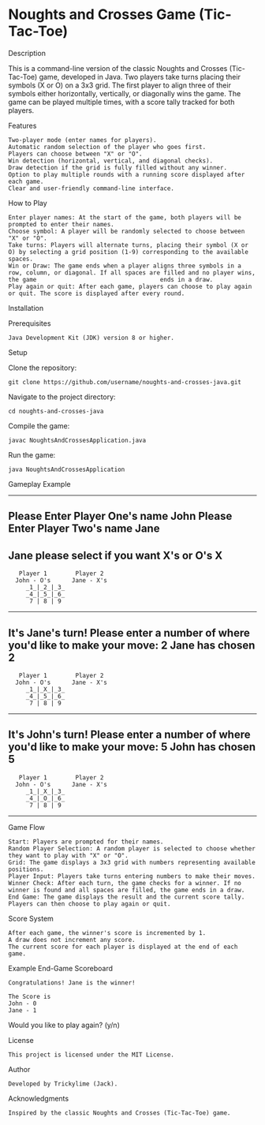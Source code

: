 # Noughts and Crosses Game (Tic-Tac-Toe)

Description

This is a command-line version of the classic Noughts and Crosses (Tic-Tac-Toe) game, developed in Java. Two players take turns placing their symbols (X or O) on a 3x3 grid. The first player to align three of their symbols either horizontally, vertically, or diagonally wins the game. The game can be played multiple times, with a score tally tracked for both players.

Features

    Two-player mode (enter names for players).
    Automatic random selection of the player who goes first.
    Players can choose between "X" or "O".
    Win detection (horizontal, vertical, and diagonal checks).
    Draw detection if the grid is fully filled without any winner.
    Option to play multiple rounds with a running score displayed after each game.
    Clear and user-friendly command-line interface.

How to Play

    Enter player names: At the start of the game, both players will be prompted to enter their names.
    Choose symbol: A player will be randomly selected to choose between "X" or "O".
    Take turns: Players will alternate turns, placing their symbol (X or O) by selecting a grid position (1-9) corresponding to the available spaces.
    Win or Draw: The game ends when a player aligns three symbols in a row, column, or diagonal. If all spaces are filled and no player wins, the game                                   ends in a draw.
    Play again or quit: After each game, players can choose to play again or quit. The score is displayed after every round.

Installation

Prerequisites

    Java Development Kit (JDK) version 8 or higher.

Setup

Clone the repository:

    git clone https://github.com/username/noughts-and-crosses-java.git

Navigate to the project directory:

    cd noughts-and-crosses-java

Compile the game:

    javac NoughtsAndCrossesApplication.java

Run the game:

    java NoughtsAndCrossesApplication

Gameplay Example

------------------------------
Please Enter Player One's name
John
Please Enter Player Two's name
Jane
------------------------------
Jane please select if you want X's or O's
X
------------------------------
       Player 1        Player 2
      John - O's      Jane - X's
         _1_|_2_|_3_
         _4_|_5_|_6_
          7 | 8 | 9 
------------------------------
It's Jane's turn! Please enter a number of where you'd like to make your move:
2
Jane has chosen 2
------------------------------
       Player 1        Player 2
      John - O's      Jane - X's
         _1_|_X_|_3_
         _4_|_5_|_6_
          7 | 8 | 9 
------------------------------
It's John's turn! Please enter a number of where you'd like to make your move:
5
John has chosen 5
------------------------------
       Player 1        Player 2
      John - O's      Jane - X's
         _1_|_X_|_3_
         _4_|_O_|_6_
          7 | 8 | 9 
------------------------------

Game Flow

    Start: Players are prompted for their names.
    Random Player Selection: A random player is selected to choose whether they want to play with "X" or "O".
    Grid: The game displays a 3x3 grid with numbers representing available positions.
    Player Input: Players take turns entering numbers to make their moves.
    Winner Check: After each turn, the game checks for a winner. If no winner is found and all spaces are filled, the game ends in a draw.
    End Game: The game displays the result and the current score tally. Players can then choose to play again or quit.

Score System

    After each game, the winner's score is incremented by 1.
    A draw does not increment any score.
    The current score for each player is displayed at the end of each game.

Example End-Game Scoreboard

    Congratulations! Jane is the winner!

    The Score is
    John - 0
    Jane - 1

Would you like to play again? (y/n)

License

    This project is licensed under the MIT License.

Author

    Developed by Trickylime (Jack).

Acknowledgments

    Inspired by the classic Noughts and Crosses (Tic-Tac-Toe) game.